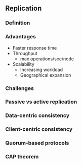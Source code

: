 ## Replication

### Definition

### Advantages
* Faster response time
* Throughput
  * max operations/sec/node
* Scalability
  * Increasing workload
  * Geographical expansion
  
### Challenges

### Passive vs active replication

### Data-centric consistency

### Client-centric consistency

### Quorum-based protocols

### CAP theorem
